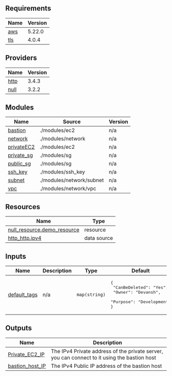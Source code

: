 <!-- BEGIN_TF_DOCS -->
## Requirements

| Name | Version |
|------|---------|
| <a name="requirement_aws"></a> [aws](#requirement\_aws) | 5.22.0 |
| <a name="requirement_tls"></a> [tls](#requirement\_tls) | 4.0.4 |

## Providers

| Name | Version |
|------|---------|
| <a name="provider_http"></a> [http](#provider\_http) | 3.4.3 |
| <a name="provider_null"></a> [null](#provider\_null) | 3.2.2 |

## Modules

| Name | Source | Version |
|------|--------|---------|
| <a name="module_bastion"></a> [bastion](#module\_bastion) | ./modules/ec2 | n/a |
| <a name="module_network"></a> [network](#module\_network) | ./modules/network | n/a |
| <a name="module_privateEC2"></a> [privateEC2](#module\_privateEC2) | ./modules/ec2 | n/a |
| <a name="module_private_sg"></a> [private\_sg](#module\_private\_sg) | ./modules/sg | n/a |
| <a name="module_public_sg"></a> [public\_sg](#module\_public\_sg) | ./modules/sg | n/a |
| <a name="module_ssh_key"></a> [ssh\_key](#module\_ssh\_key) | ./modules/ssh_key | n/a |
| <a name="module_subnet"></a> [subnet](#module\_subnet) | ./modules/network/subnet | n/a |
| <a name="module_vpc"></a> [vpc](#module\_vpc) | ./modules/network/vpc | n/a |

## Resources

| Name | Type |
|------|------|
| [null_resource.demo_resource](https://registry.terraform.io/providers/hashicorp/null/latest/docs/resources/resource) | resource |
| [http_http.ipv4](https://registry.terraform.io/providers/hashicorp/http/latest/docs/data-sources/http) | data source |

## Inputs

| Name | Description | Type | Default | Required |
|------|-------------|------|---------|:--------:|
| <a name="input_default_tags"></a> [default\_tags](#input\_default\_tags) | n/a | `map(string)` | <pre>{<br>  "CanBeDeleted": "Yes",<br>  "Owner": "Devansh",<br>  "Purpose": "Development"<br>}</pre> | no |

## Outputs

| Name | Description |
|------|-------------|
| <a name="output_Private_EC2_IP"></a> [Private\_EC2\_IP](#output\_Private\_EC2\_IP) | The IPv4 Private address of the private server, you can connect to it using the bastion host |
| <a name="output_bastion_host_IP"></a> [bastion\_host\_IP](#output\_bastion\_host\_IP) | The IPv4 Public IP address of the bastion host |
<!-- END_TF_DOCS -->